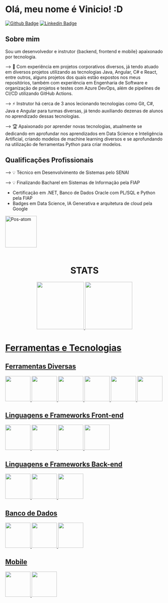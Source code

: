 # Olá, meu nome é Vinicio! :D

[![Github Badge](https://img.shields.io/badge/-Github-000?style=flat-square&logo=Github&logoColor=white&link=https://github.com/Viniart)](https://github.com/Viniart)
[![Linkedin Badge](https://img.shields.io/badge/-LinkedIn-blue?style=flat-square&logo=Linkedin&logoColor=white&link=https://www.linkedin.com/in/vinicio-santos-28754a210/)](https://www.linkedin.com/in/vinicio-santos-28754a210/)

## Sobre mim
Sou um desenvolvedor e instrutor {backend, frontend e mobile} apaixonado por tecnologia.

--> 🔭 Com experiência em projetos corporativos diversos, já tendo atuado em diversos projetos utilizando as tecnologias Java, Angular, C# e React, entre outros, alguns projetos dos quais estão expostos nos meus repositórios, também com experiência em Engenharia de Software e organização de projetos e testes com Azure DevOps, além de pipelines de CI/CD utilizando GitHub Actions.

--> ⚡ Instrutor há cerca de 3 anos lecionando tecnologias como Git, C#, Java e Angular para turmas diversas, já tendo auxiliando dezenas de alunos no aprendizado dessas tecnologias.

--> 🏆 Apaixonado por aprender novas tecnologias, atualmente se dedicando em aprofundar nos aprendizados em Data Science e Inteligência Artificial, criando modelos de machine learning diversos e se aprofundando na utilização de ferramentas Python para criar modelos.

## Qualificações Profissionais

--> 💡 Técnico em Desenvolvimento de Sistemas pelo SENAI

--> 💡 Finalizando Bacharel em Sistemas de Informação pela FIAP

- Certificação em .NET, Banco de Dados Oracle com PL/SQL e Python pela FIAP
- Badges em Data Science, IA Generativa e arquitetura de cloud pela Google

<img alt="Pos-atom" height="100" wixth="100" src="https://logos-world.net/wp-content/uploads/2021/02/Google-Cloud-Logo.png" /> 

<div align="center" style="display: inline_block"><br>
  <h1>STATS</h1>
   <a href="https://github.com/Viniart">
     <div>
  <img height="150em" src="https://github-readme-stats.vercel.app/api?username=viniart&show_icons=true&theme=tokyonight&include_all_commits=true&count_public=true"/>

  <img height="150" src="https://github-readme-stats.vercel.app/api/top-langs/?username=viniart&hide_progress=true"/>
  </div>
</div>
<h1>Ferramentas e Tecnologias</h1>

<div>

  <h2>Ferramentas Diversas</h2>
<img src="https://cdn.jsdelivr.net/gh/devicons/devicon/icons/git/git-original.svg" width="80" height="80"/>
<img height="80" width="80" src="https://cdn.jsdelivr.net/gh/devicons/devicon@latest/icons/figma/figma-original.svg" />
<img height="80" width="80" src="https://cdn.jsdelivr.net/gh/devicons/devicon@latest/icons/azuredevops/azuredevops-original.svg" />
<img height="80" width="80" src="https://cdn.jsdelivr.net/gh/devicons/devicon@latest/icons/docker/docker-original.svg" />
<img height="80" width="80" src="https://cdn.jsdelivr.net/gh/devicons/devicon@latest/icons/intellij/intellij-original.svg" />
<img height="80" width="80" src="https://cdn.jsdelivr.net/gh/devicons/devicon@latest/icons/python/python-original.svg" />
          

<h2>Linguagens e Frameworks Front-end</h2>
<img src="https://cdn.jsdelivr.net/gh/devicons/devicon/icons/javascript/javascript-original.svg" width="80" height="80"/>
<img src="https://cdn.jsdelivr.net/gh/devicons/devicon/icons/typescript/typescript-original.svg" width="80" height="80"/>     
<img src="https://cdn.jsdelivr.net/gh/devicons/devicon/icons/react/react-original.svg" width="80" height="80"/>
<img src="https://cdn.jsdelivr.net/gh/devicons/devicon/icons/angularjs/angularjs-original.svg" width="80" height="80"/>

<h2>Linguagens e Frameworks Back-end</h2>
<img src="https://cdn.jsdelivr.net/gh/devicons/devicon/icons/csharp/csharp-original.svg" width="80" height="80"/>
<img src="https://cdn.jsdelivr.net/gh/devicons/devicon/icons/java/java-original.svg" width="80" height="80"/>
<img src="https://cdn.jsdelivr.net/gh/devicons/devicon/icons/spring/spring-original.svg" width="80" height="80"/>

<h2>Banco de Dados</h2>
<img src="https://cdn.jsdelivr.net/gh/devicons/devicon/icons/postgresql/postgresql-original.svg" width="80" height="80"/>  
<img src="https://cdn.jsdelivr.net/gh/devicons/devicon@latest/icons/oracle/oracle-original.svg" width="80" height="80"/>
<img src="https://cdn.jsdelivr.net/gh/devicons/devicon@latest/icons/microsoftsqlserver/microsoftsqlserver-original-wordmark.svg" width="80" height="80"/>
        
<h2>Mobile</h2>
<img src="https://cdn.jsdelivr.net/gh/devicons/devicon/icons/flutter/flutter-original.svg" width="80" height="80"/>
<img src="https://cdn.jsdelivr.net/gh/devicons/devicon@latest/icons/swift/swift-original.svg" width="80" height="80"/>
          

</div>
<br>
<br>
<div>
